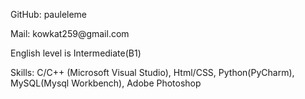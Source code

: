 <p>GitHub: pauleleme</p>
<p>Mail: kowkat259@gmail.com</p>
<p>English level is Intermediate(B1)</p>
<p>Skills: C/C++ (Microsoft Visual Studio), Html/CSS, Python(PyCharm), MySQL(Mysql Workbench), Adobe Photoshop</p>
